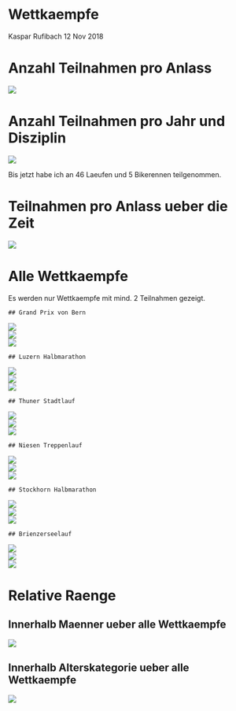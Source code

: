 Wettkaempfe
================
Kaspar Rufibach
12 Nov 2018

Anzahl Teilnahmen pro Anlass
============================

<img src="1_wettkaempfe_files/figure-markdown_github/unnamed-chunk-1-1.png" style="display: block; margin: auto;" />

Anzahl Teilnahmen pro Jahr und Disziplin
========================================

<img src="1_wettkaempfe_files/figure-markdown_github/unnamed-chunk-2-1.png" style="display: block; margin: auto;" />

Bis jetzt habe ich an 46 Laeufen und 5 Bikerennen teilgenommen.

Teilnahmen pro Anlass ueber die Zeit
====================================

<img src="1_wettkaempfe_files/figure-markdown_github/unnamed-chunk-3-1.png" style="display: block; margin: auto;" />

Alle Wettkaempfe
================

Es werden nur Wettkaempfe mit mind. 2 Teilnahmen gezeigt.

    ## Grand Prix von Bern

<img src="1_wettkaempfe_files/figure-markdown_github/unnamed-chunk-4-1.png" style="display: block; margin: auto;" /><img src="1_wettkaempfe_files/figure-markdown_github/unnamed-chunk-4-2.png" style="display: block; margin: auto;" /><img src="1_wettkaempfe_files/figure-markdown_github/unnamed-chunk-4-3.png" style="display: block; margin: auto;" />

    ## Luzern Halbmarathon

<img src="1_wettkaempfe_files/figure-markdown_github/unnamed-chunk-4-4.png" style="display: block; margin: auto;" /><img src="1_wettkaempfe_files/figure-markdown_github/unnamed-chunk-4-5.png" style="display: block; margin: auto;" /><img src="1_wettkaempfe_files/figure-markdown_github/unnamed-chunk-4-6.png" style="display: block; margin: auto;" />

    ## Thuner Stadtlauf

<img src="1_wettkaempfe_files/figure-markdown_github/unnamed-chunk-4-7.png" style="display: block; margin: auto;" /><img src="1_wettkaempfe_files/figure-markdown_github/unnamed-chunk-4-8.png" style="display: block; margin: auto;" /><img src="1_wettkaempfe_files/figure-markdown_github/unnamed-chunk-4-9.png" style="display: block; margin: auto;" />

    ## Niesen Treppenlauf

<img src="1_wettkaempfe_files/figure-markdown_github/unnamed-chunk-4-10.png" style="display: block; margin: auto;" /><img src="1_wettkaempfe_files/figure-markdown_github/unnamed-chunk-4-11.png" style="display: block; margin: auto;" /><img src="1_wettkaempfe_files/figure-markdown_github/unnamed-chunk-4-12.png" style="display: block; margin: auto;" />

    ## Stockhorn Halbmarathon

<img src="1_wettkaempfe_files/figure-markdown_github/unnamed-chunk-4-13.png" style="display: block; margin: auto;" /><img src="1_wettkaempfe_files/figure-markdown_github/unnamed-chunk-4-14.png" style="display: block; margin: auto;" /><img src="1_wettkaempfe_files/figure-markdown_github/unnamed-chunk-4-15.png" style="display: block; margin: auto;" />

    ## Brienzerseelauf

<img src="1_wettkaempfe_files/figure-markdown_github/unnamed-chunk-4-16.png" style="display: block; margin: auto;" /><img src="1_wettkaempfe_files/figure-markdown_github/unnamed-chunk-4-17.png" style="display: block; margin: auto;" /><img src="1_wettkaempfe_files/figure-markdown_github/unnamed-chunk-4-18.png" style="display: block; margin: auto;" />

Relative Raenge
===============

Innerhalb Maenner ueber alle Wettkaempfe
----------------------------------------

<img src="1_wettkaempfe_files/figure-markdown_github/unnamed-chunk-5-1.png" style="display: block; margin: auto;" />

Innerhalb Alterskategorie ueber alle Wettkaempfe
------------------------------------------------

<img src="1_wettkaempfe_files/figure-markdown_github/unnamed-chunk-6-1.png" style="display: block; margin: auto;" />
